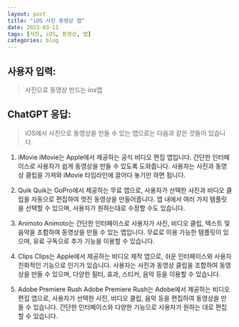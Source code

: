 ```yaml
---
layout: post
title: "iOS 사진 동영상 앱"
date: 2023-03-11
tags: [사진, iOS, 동영상, 앱]
categories: blog
---
```


## 사용자 입력:
> 사진으로 동영상 만드는 ios앱

## ChatGPT 응답:
> iOS에서 사진으로 동영상을 만들 수 있는 앱으로는 다음과 같은 것들이 있습니다.

1. iMovie
iMovie는 Apple에서 제공하는 공식 비디오 편집 앱입니다. 간단한 인터페이스로 사용자가 쉽게 동영상을 만들 수 있도록 도와줍니다. 사용자는 사진과 동영상 클립을 가져와 iMovie 타임라인에 끌어다 놓기만 하면 됩니다.

2. Quik
Quik는 GoPro에서 제공하는 무료 앱으로, 사용자가 선택한 사진과 비디오 클립을 자동으로 편집하여 멋진 동영상을 만들어줍니다. 앱 내에서 여러 가지 템플릿을 선택할 수 있으며, 사용자가 원하는대로 수정할 수도 있습니다.

3. Animoto
Animoto는 간단한 인터페이스로 사용자가 사진, 비디오 클립, 텍스트 및 음악을 조합하여 동영상을 만들 수 있는 앱입니다. 무료로 이용 가능한 템플릿이 있으며, 유료 구독으로 추가 기능을 이용할 수 있습니다.

4. Clips
Clips는 Apple에서 제공하는 비디오 제작 앱으로, 쉬운 인터페이스와 사용자 친화적인 기능으로 인기가 있습니다. 사용자는 사진과 동영상 클립을 조합하여 동영상을 만들 수 있으며, 다양한 필터, 효과, 스티커, 음악 등을 이용할 수 있습니다.

5. Adobe Premiere Rush
Adobe Premiere Rush는 Adobe에서 제공하는 비디오 편집 앱으로, 사용자가 선택한 사진, 비디오 클립, 음악 등을 편집하여 동영상을 만들 수 있습니다. 간단한 인터페이스와 다양한 기능으로 사용자가 원하는 대로 편집할 수 있습니다.

